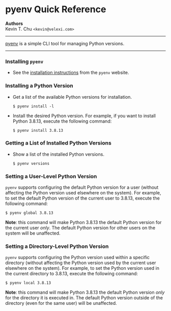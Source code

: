 pyenv Quick Reference
=====================

__Authors__  
Kevin T. Chu `<kevin@velexi.com>`

-------------------------------------------------------------------------------

[pyenv][pyenv] is a simple CLI tool for managing Python versions.

-------------------------------------------------------------------------------

### Installing `pyenv`

* See the [installation instructions][pyenv-installation] from the `pyenv`
  website.

### Installing a Python Version

* Get a list of the available Python versions for installation.

  ```shell
  $ pyenv install -l
  ```

* Install the desired Python version. For example, if you want to install
  Python 3.8.13, execute the following command:

  ```shell
  $ pyenv install 3.8.13
  ```

### Getting a List of Installed Python Versions

* Show a list of the installed Python versions.

  ```shell
  $ pyenv versions
  ```

### Setting a User-Level Python Version

`pyenv` supports configuring the default Python version for a user (without
affecting the Python version used elsewhere on the system). For example, to
set the default Python version of the current user to 3.8.13, execute the
following command:

```shell
$ pyenv global 3.8.13
```

__Note__: this command will make Python 3.8.13 the default Python version
for the current user _only_. The default Python version for other users on the
system will be unaffected.

### Setting a Directory-Level Python Version

`pyenv` supports configuring the Python version used within a specific
directory (without affecting the Python version used by the current user
elsewhere on the system). For example, to set the Python version used in the
current directory to 3.8.13, execute the following command:

```shell
$ pyenv local 3.8.13
```

__Note__: this command will make Python 3.8.13 the default Python version
_only_ for the directory it is executed in. The default Python version outside
of the directory (even for the same user) will be unaffected.

[-----------------------------EXTERNAL LINKS-----------------------------]: #

[pyenv]: https://github.com/pyenv/pyenv

[pyenv-installation]: https://github.com/pyenv/pyenv#installation

